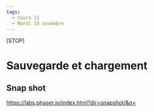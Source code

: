 ```yaml
---
tags:
  - Cours 12
  - Mardi 19 novembre
---
```


[STOP]

# Sauvegarde et chargement


## Snap shot

https://labs.phaser.io/index.html?dir=snapshot/&q=
